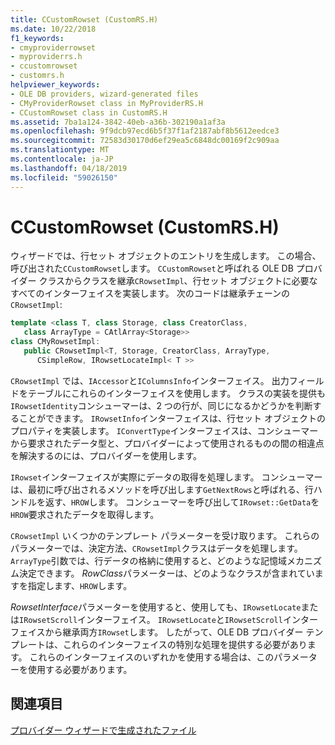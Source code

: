 ```yaml
---
title: CCustomRowset (CustomRS.H)
ms.date: 10/22/2018
f1_keywords:
- cmyproviderrowset
- myproviderrs.h
- ccustomrowset
- customrs.h
helpviewer_keywords:
- OLE DB providers, wizard-generated files
- CMyProviderRowset class in MyProviderRS.H
- CCustomRowset class in CustomRS.H
ms.assetid: 7ba1a124-3842-40eb-a36b-302190a1af3a
ms.openlocfilehash: 9f9dcb97ecd6b5f37f1af2187abf8b5612eedce3
ms.sourcegitcommit: 72583d30170d6ef29ea5c6848dc00169f2c909aa
ms.translationtype: MT
ms.contentlocale: ja-JP
ms.lasthandoff: 04/18/2019
ms.locfileid: "59026150"
---
```

# <a name="ccustomrowset-customrsh"></a>CCustomRowset (CustomRS.H)

ウィザードでは、行セット オブジェクトのエントリを生成します。 この場合、呼び出された`CCustomRowset`します。 `CCustomRowset`と呼ばれる OLE DB プロバイダー クラスからクラスを継承`CRowsetImpl`、行セット オブジェクトに必要なすべてのインターフェイスを実装します。 次のコードは継承チェーンの`CRowsetImpl`:

```cpp
template <class T, class Storage, class CreatorClass, 
   class ArrayType = CAtlArray<Storage>>
class CMyRowsetImpl:
   public CRowsetImpl<T, Storage, CreatorClass, ArrayType, 
      CSimpleRow, IRowsetLocateImpl< T >>
```

`CRowsetImpl` では、`IAccessor`と`IColumnsInfo`インターフェイス。 出力フィールドをテーブルにこれらのインターフェイスを使用します。 クラスの実装を提供も`IRowsetIdentity`コンシューマーは、2 つの行が、同じになるかどうかを判断することができます。 `IRowsetInfo`インターフェイスは、行セット オブジェクトのプロパティを実装します。 `IConvertType`インターフェイスは、コンシューマーから要求されたデータ型と、プロバイダーによって使用されるものの間の相違点を解決するのには、プロバイダーを使用します。

`IRowset`インターフェイスが実際にデータの取得を処理します。 コンシューマーは、最初に呼び出されるメソッドを呼び出します`GetNextRows`と呼ばれる、行ハンドルを返す、`HROW`します。 コンシューマーを呼び出して`IRowset::GetData`を`HROW`要求されたデータを取得します。

`CRowsetImpl` いくつかのテンプレート パラメーターを受け取ります。 これらのパラメーターでは、決定方法、`CRowsetImpl`クラスはデータを処理します。 `ArrayType`引数では、行データの格納に使用すると、どのような記憶域メカニズム決定できます。 *RowClass*パラメーターは、どのようなクラスが含まれていますを指定します、`HROW`します。

*RowsetInterface*パラメーターを使用すると、使用しても、`IRowsetLocate`または`IRowsetScroll`インターフェイス。 `IRowsetLocate`と`IRowsetScroll`インターフェイスから継承両方`IRowset`します。 したがって、OLE DB プロバイダー テンプレートは、これらのインターフェイスの特別な処理を提供する必要があります。 これらのインターフェイスのいずれかを使用する場合は、このパラメーターを使用する必要があります。

## <a name="see-also"></a>関連項目

[プロバイダー ウィザードで生成されたファイル](../../data/oledb/provider-wizard-generated-files.md)<br/>
